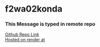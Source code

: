 # f2wa02konda
### This Message is typed in remote repo
[Github Repo Link](https://github.com/KondaShivaradhan/f2wa02konda)
<br>
[Hosted on render at](https://f2wa02konda.onrender.com)